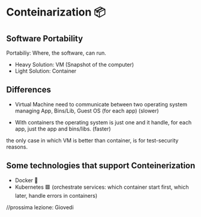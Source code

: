 # Conteinarization 📦

## Software Portability 

Portabiliy: Where, the software, can run.

- Heavy Solution: VM (Snapshot of the computer)
- Light Solution: Container

## Differences

- Virtual Machine need to communicate between two operating system managing App, Bins/Lib, Guest OS (for each app) (slower)

- With containers the operating system is just one and it handle, for each app, just the app and bins/libs. (faster)

the only case in which VM is better than container, is for test-security reasons.

## Some technologies that support Conteinerization

- Docker 🐋
- Kubernetes 🟥 (orchestrate services: which container start first, which later, handle errors in containers)

//prossima lezione: Giovedi
